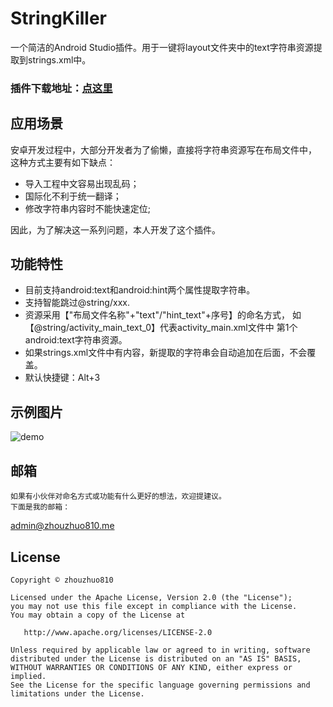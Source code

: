 # StringKiller
一个简洁的Android Studio插件。用于一键将layout文件夹中的text字符串资源提取到strings.xml中。


### 插件下载地址：[点这里](https://github.com/zhouzhuo810/StringKiller/blob/master/StringKiller.jar)


## 应用场景
安卓开发过程中，大部分开发者为了偷懒，直接将字符串资源写在布局文件中，
这种方式主要有如下缺点：
- 导入工程中文容易出现乱码；
- 国际化不利于统一翻译；
- 修改字符串内容时不能快速定位;

因此，为了解决这一系列问题，本人开发了这个插件。

## 功能特性
- 目前支持android:text和android:hint两个属性提取字符串。
- 支持智能跳过@string/xxx.
- 资源采用【"布局文件名称"+"text"/"hint_text"+序号】的命名方式，
如【@string/activity_main_text_0】代表activity_main.xml文件中
第1个android:text字符串资源。
- 如果strings.xml文件中有内容，新提取的字符串会自动追加在后面，不会覆盖。
- 默认快捷键：Alt+3

## 示例图片

![demo](https://github.com/zhouzhuo810/StringKiller/blob/master/stringkiller.gif)

## 邮箱

```
如果有小伙伴对命名方式或功能有什么更好的想法，欢迎提建议。
下面是我的邮箱：
```
admin@zhouzhuo810.me

## License

```
Copyright © zhouzhuo810

Licensed under the Apache License, Version 2.0 (the "License");
you may not use this file except in compliance with the License.
You may obtain a copy of the License at

   http://www.apache.org/licenses/LICENSE-2.0

Unless required by applicable law or agreed to in writing, software
distributed under the License is distributed on an "AS IS" BASIS,
WITHOUT WARRANTIES OR CONDITIONS OF ANY KIND, either express or implied.
See the License for the specific language governing permissions and
limitations under the License.
```
